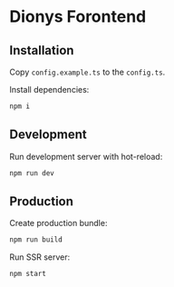# Dionys Forontend

## Installation

Copy `config.example.ts` to the `config.ts`.

Install dependencies:

```sh
npm i
```

## Development

Run development server with hot-reload:

```sh
npm run dev
```

## Production

Create production bundle:

```sh
npm run build
```

Run SSR server:

```sh
npm start
```
